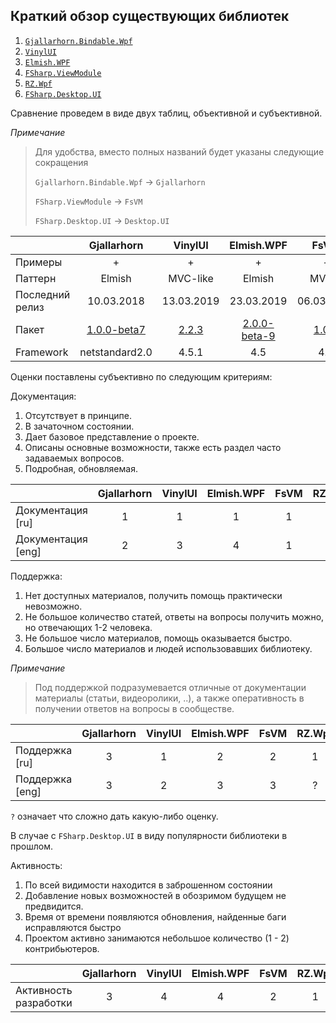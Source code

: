 ## Краткий обзор существующих библиотек

1. [`Gjallarhorn.Bindable.Wpf`](https://github.com/ReedCopsey/Gjallarhorn.Bindable)
2. [`VinylUI`](https://github.com/Acadian-Ambulance/vinyl-ui)
3. [`Elmish.WPF`](https://github.com/elmish/Elmish.WPF)
4. [`FSharp.ViewModule`](https://github.com/fsprojects/FSharp.ViewModule)
5. [`RZ.Wpf`](https://github.com/ruxo/WpfFs)
6. [`FSharp.Desktop.UI`](http://fsprojects.github.io/FSharp.Desktop.UI/index.html)


Сравнение проведем в виде двух таблиц, объективной и субъективной.

*Примечание*
> Для удобства, вместо полных названий будет указаны следующие сокращения
> 
> `Gjallarhorn.Bindable.Wpf` -> `Gjallarhorn`
> 
> `FSharp.ViewModule` -> `FsVM`
> 
> `FSharp.Desktop.UI` -> `Desktop.UI`


|                  | Gjallarhorn  | VinylUI    | Elmish.WPF  | FsVM       | RZ.Wpf     | Desktop.UI |
| -------------    |:--:          |:--:        |:--:         |:--:        | :---:      | :---:
| Примеры          | +            | +          | +           | -          | +          | +  
| Паттерн          | Elmish       | MVC-like   | Elmish      | MVVM       | MVVM       | MVC 
| Последний релиз  | 10.03.2018   | 13.03.2019 | 23.03.2019  | 06.03.2017 | 06.01.2016 | 26.11.2015  
| Пакет            | [1.0.0-beta7](https://www.nuget.org/packages/Gjallarhorn.Bindable.Wpf/)  | [2.2.3](https://www.nuget.org/packages/VinylUI/)  | [	2.0.0-beta-9](https://www.nuget.org/packages/Elmish.WPF)  | [1.0.7](https://www.nuget.org/packages/FSharp.ViewModule.Core/)  | [1.1.1](https://www.nuget.org/packages/RZ.Wpf/)  | [0.7.1](https://www.nuget.org/packages/FSharp.Desktop.UI/)  |
| Framework        | netstandard2.0  | 4.5.1   | 4.5         | 4.5        | 4.5        | 4.5  


Оценки поставлены субъективно по следующим критериям:

Документация:

1. Отсутствует в принципе.
2. В зачаточном состоянии.
3. Дает базовое представление о проекте.
4. Описаны основные возможности, также есть раздел часто задаваемых вопросов.
5. Подробная, обновляемая.
 
|                        | Gjallarhorn  | VinylUI | Elmish.WPF | FsVM | RZ.Wpf | Desktop.UI |
| -------------          |:--:          |:--:     |:--:        |:--:  | :---:  | :---:
| Документация [ru]      | 1            | 1       | 1          | 1    | 1      | 1  
| Документация [eng]     | 2            | 3       | 4          | 1    | 3      | 3  

Поддержка:

1. Нет доступных материалов, получить помощь практически невозможно. 
2. Не большое количество статей, ответы на вопросы получить можно, но отвечающих 1-2 человека.
3. Не большое число материалов, помощь оказывается быстро.
4. Большое число материалов и людей использовавших библиотеку.

*Примечание*

> Под поддержкой подразумевается отличные от документации материалы (статьи, видеоролики, ..), а также оперативность в получении ответов на вопросы в сообществе.

   
|                        | Gjallarhorn  | VinylUI | Elmish.WPF | FsVM | RZ.Wpf | Desktop.UI |
| -------------          |:--:          |:--:     |:--:        |:--:  | :---:  | :---:
| Поддержка [ru]         | 3            | 1       | 2          | 2    | 1      | ?  
| Поддержка [eng]        | 3            | 2       | 3          | 3    | ?      | ?  

`?` означает что сложно дать какую-либо оценку. 

В случае с `FSharp.Desktop.UI` в виду популярности библиотеки в прошлом.

Активность:

1. По всей видимости находится в заброшенном состоянии
2. Добавление новых возможностей в обозримом будущем не предвидится.
3. Время от времени появляются обновления, найденные баги исправляются быстро
4. Проектом активно занимаются небольшое количество (1 - 2) контрибьютеров.

|                        | Gjallarhorn | VinylUI | Elmish.WPF | FsVM | RZ.Wpf | Desktop.UI |
| -------------          |:--:         |:--:     |:--:        |:--:  | :---:  | :---:
| Активность разработки  | 3           | 4       | 4          | 2    | 1      | 1  
